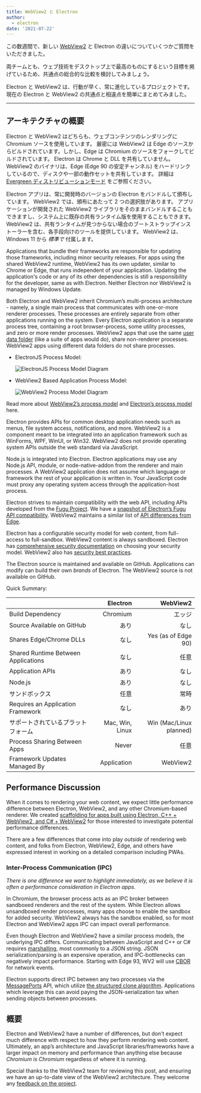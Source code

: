 ```yaml
---
title: WebView2 と Electron
author:
  - electron
date: '2021-07-22'
---
```


この数週間で、新しい [WebView2](https://docs.microsoft.com/en-us/microsoft-edge/webview2/) と Electron の違いについていくつかご質問をいただきました。

両チームとも、ウェブ技術をデスクトップ上で最高のものにするという目標を掲げているため、共通点の総合的な比較を検討してみましょう。

Electron と WebView2 は、行動が早く、常に進化しているプロジェクトです。 現在の Electron と WebView2 の共通点と相違点を簡単にまとめてみました。

---

## アーキテクチャの概要

Electron と WebView2 はどちらも、ウェブコンテンツのレンダリングに Chromium ソースを使用しています。 厳密には WebView2 は Edge のソースからビルドされています。しかし、Edge は Chromium のソースをフォークしてビルドされています。 Electron は Chrome と DLL を共有していません。 WebView2 のバイナリは、Edge (Edge 90 の安定チャンネル) をハードリンクしているので、ディスクや一部の動作セットを共有しています。 詳細は [Evergreen ディストリビューションモード](https://docs.microsoft.com/en-us/microsoft-edge/webview2/concepts/distribution#evergreen-distribution-mode) をご参照ください。

Electron アプリは、常に開発時のバージョンの Electron をバンドルして頒布しています。 WebView2 では、頒布にあたって 2 つの選択肢があります。 アプリケーションが開発された WebView2 ライブラリをそのままバンドルすることもできますし、システム上に既存の共有ランタイム版を使用することもできます。 WebView2 は、共有ランタイムが見つからない場合のブートストラップインストーラーを含む、各手段向けのツールを提供しています。 WebView2 は、Windows 11 から _標準で_ 付属します。

Applications that bundle their frameworks are responsible for updating those frameworks, including minor security releases. For apps using the shared WebView2 runtime, WebView2 has its own updater, similar to Chrome or Edge, that runs independent of your application. Updating the application's code or any of its other dependencies is still a responsibility for the developer, same as with Electron. Neither Electron nor WebView2 is managed by Windows Update.

Both Electron and WebView2 inherit Chromium’s multi-process architecture - namely, a single main process that communicates with one-or-more renderer processes. These processes are entirely separate from other applications running on the system. Every Electron application is a separate process tree, containing a root browser-process, some utility processes, and zero or more render processes. WebView2 apps that use the same [user data folder](https://docs.microsoft.com/en-us/microsoft-edge/webview2/concepts/user-data-folder) (like a suite of apps would do), share non-renderer processes. WebView2 apps using different data folders do not share processes.

* ElectronJS Process Model:

    ![ElectronJS Process Model Diagram](/images/Electron-Architecture.png)
* WebView2 Based Application Process Model:

    ![WebView2 Process Model Diagram](/images/WebView2-Architecture.png)

Read more about [WebView2’s process model](https://docs.microsoft.com/en-us/microsoft-edge/webview2/concepts/process-model) and [Electron’s process model](https://www.electronjs.org/docs/tutorial/process-model) here.

Electron provides APIs for common desktop application needs such as menus, file system access, notifications, and more. WebView2 is a component meant to be integrated into an application framework such as WinForms, WPF, WinUI, or Win32. WebView2 does not provide operating system APIs outside the web standard via JavaScript.

Node.js is integrated into Electron. Electron applications may use any Node.js API, module, or node-native-addon from the renderer and main processes. A WebView2 application does not assume which language or framework the rest of your application is written in. Your JavaScript code must proxy any operating system access through the application-host process.

Electron strives to maintain compatibility with the web API, including APIs developed from the [Fugu Project](https://fugu-tracker.web.app/). We have a [snapshot of Electron’s Fugu API compatibility](https://docs.google.com/spreadsheets/d/1APQalp8HCa-lXVOqyul369G-wjM2RcojMujgi67YaoE/edit?usp=sharing). WebView2 maintains a similar list of [API differences from Edge](https://docs.microsoft.com/en-us/microsoft-edge/webview2/concepts/browser-features).

Electron has a configurable security model for web content, from full-access to full-sandbox. WebView2 content is always sandboxed. Electron has [comprehensive security documentation](https://www.electronjs.org/docs/tutorial/security) on choosing your security model. WebView2 also has [security best practices](https://docs.microsoft.com/en-us/microsoft-edge/webview2/concepts/security).

The Electron source is maintained and available on GitHub. Applications can modify can build their own _brands_ of Electron. The WebView2 source is not available on GitHub.

Quick Summary:

|                                     |        Electron |                WebView2 |
| ----------------------------------- | ---------------:| -----------------------:|
| Build Dependency                    |        Chromium |                     エッジ |
| Source Available on GitHub          |              あり |                      なし |
| Shares Edge/Chrome DLLs             |              なし |     Yes (as of Edge 90) |
| Shared Runtime Between Applications |              なし |                      任意 |
| Application APIs                    |              あり |                      なし |
| Node.js                             |              あり |                      なし |
| サンドボックス                             |              任意 |                      常時 |
| Requires an Application Framework   |              なし |                      あり |
| サポートされているプラットフォーム                   | Mac, Win, Linux | Win (Mac/Linux planned) |
| Process Sharing Between Apps        |           Never |                      任意 |
| Framework Updates Managed By        |     Application |                WebView2 |

## Performance Discussion

When it comes to rendering your web content, we expect little performance difference between Electron, WebView2, and any other Chromium-based renderer. We created [scaffolding for apps built using Electron, C++ + WebView2, and C# + WebView2](https://github.com/crossplatform-dev/xplat-challenges) for those interested to investigate potential performance differences.

There are a few differences that come into play _outside_ of rendering web content, and folks from Electron, WebView2, Edge, and others have expressed interest in working on a detailed comparison including PWAs.

### Inter-Process Communication (IPC)

_There is one difference we want to highlight immediately, as we believe it is often a performance consideration in Electron apps._

In Chromium, the browser process acts as an IPC broker between sandboxed renderers and the rest of the system. While Electron allows unsandboxed render processes, many apps choose to enable the sandbox for added security. WebView2 always has the sandbox enabled, so for most Electron and WebView2 apps IPC can impact overall performance.

Even though Electron and WebView2 have a similar process models, the underlying IPC differs. Communicating between JavaScript and C++ or C# requires [marshalling](https://en.wikipedia.org/wiki/Marshalling_(computer_science)), most commonly to a JSON string. JSON serialization/parsing is an expensive operation, and IPC-bottlenecks can negatively impact performance. Starting with Edge 93, WV2 will use [CBOR](https://en.wikipedia.org/wiki/CBOR) for network events.

Electron supports direct IPC between any two processes via the [MessagePorts](https://www.electronjs.org/docs/latest/tutorial/message-ports) API, which utilize [the structured clone algorithm](https://developer.mozilla.org/en-US/docs/Web/API/Web_Workers_API/Structured_clone_algorithm). Applications which leverage this can avoid paying the JSON-serialization tax when sending objects between processes.

## 概要

Electron and WebView2 have a number of differences, but don't expect much difference with respect to how they perform rendering web content. Ultimately, an app’s architecture and JavaScript libraries/frameworks have a larger impact on memory and performance than anything else because _Chromium is Chromium_ regardless of where it is running.

Special thanks to the WebView2 team for reviewing this post, and ensuring we have an up-to-date view of the WebView2 architecture. They welcome any [feedback on the project](https://github.com/MicrosoftEdge/WebView2Feedback).
